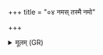 +++
title = "०४ नमस् तस्मै नमो"

+++
<details><summary>मूलम् (GR)</summary>

नमस् तस्मै नमो दात्रे  
शालापतये च कृण्मसि ।  
नमो ऽग्नये प्रचरते +++(Bhatt. namognaye)+++  
पुरुषाय च ते नमः ॥
</details>